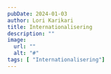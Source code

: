```yaml
---
pubDate: 2024-01-03
author: Lori Karikari
title: Internationalisering
description: ""
image:
  url: ""
  alt: "#"
tags: [ "Internationalisering"]
---
```


